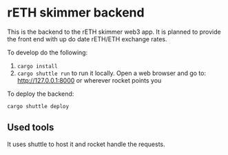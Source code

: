 # rETH skimmer backend

This is the backend to the rETH skimmer web3 app. It is planned to provide the front end with up do date rETH/ETH exchange rates.

To develop do the following:

1. `cargo install`
2. `cargo shuttle run`  to run it locally. Open a web browser and go to: http://127.0.0.1:8000 or wherever rocket points you


To deploy the backend:

`cargo shuttle deploy`



## Used tools

It uses shuttle to host it and rocket handle the requests.



